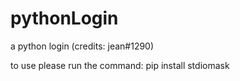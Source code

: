 # pythonLogin
a python login (credits: jean#1290)

to use please run the command: pip install stdiomask
